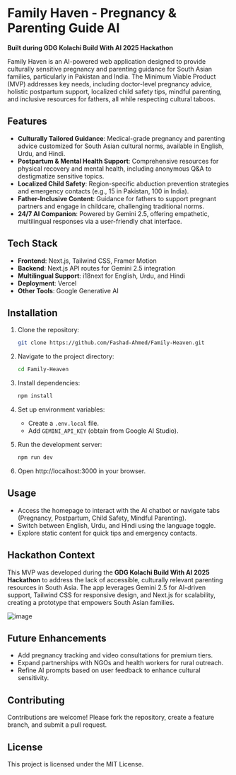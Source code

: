 # Family Haven - Pregnancy & Parenting Guide AI

**Built during GDG Kolachi Build With AI 2025 Hackathon**

Family Haven is an AI-powered web application designed to provide culturally sensitive pregnancy and parenting guidance for South Asian families, particularly in Pakistan and India. The Minimum Viable Product (MVP) addresses key needs, including doctor-level pregnancy advice, holistic postpartum support, localized child safety tips, mindful parenting, and inclusive resources for fathers, all while respecting cultural taboos.

## Features

- **Culturally Tailored Guidance**: Medical-grade pregnancy and parenting advice customized for South Asian cultural norms, available in English, Urdu, and Hindi.
- **Postpartum & Mental Health Support**: Comprehensive resources for physical recovery and mental health, including anonymous Q&A to destigmatize sensitive topics.
- **Localized Child Safety**: Region-specific abduction prevention strategies and emergency contacts (e.g., 15 in Pakistan, 100 in India).
- **Father-Inclusive Content**: Guidance for fathers to support pregnant partners and engage in childcare, challenging traditional norms.
- **24/7 AI Companion**: Powered by Gemini 2.5, offering empathetic, multilingual responses via a user-friendly chat interface.

## Tech Stack

- **Frontend**: Next.js, Tailwind CSS, Framer Motion
- **Backend**: Next.js API routes for Gemini 2.5 integration
- **Multilingual Support**: i18next for English, Urdu, and Hindi
- **Deployment**: Vercel
- **Other Tools**: Google Generative AI

## Installation

1. Clone the repository:

   ```bash
   git clone https://github.com/Fashad-Ahmed/Family-Heaven.git
   ```
2. Navigate to the project directory:

   ```bash
   cd Family-Heaven
   ```
3. Install dependencies:

   ```bash
   npm install
   ```
4. Set up environment variables:
   - Create a `.env.local` file.
   - Add `GEMINI_API_KEY` (obtain from Google AI Studio).
5. Run the development server:

   ```bash
   npm run dev
   ```
6. Open http://localhost:3000 in your browser.

## Usage

- Access the homepage to interact with the AI chatbot or navigate tabs (Pregnancy, Postpartum, Child Safety, Mindful Parenting).
- Switch between English, Urdu, and Hindi using the language toggle.
- Explore static content for quick tips and emergency contacts.

## Hackathon Context

This MVP was developed during the **GDG Kolachi Build With AI 2025 Hackathon** to address the lack of accessible, culturally relevant parenting resources in South Asia. The app leverages Gemini 2.5 for AI-driven support, Tailwind CSS for responsive design, and Next.js for scalability, creating a prototype that empowers South Asian families.

![image](https://github.com/user-attachments/assets/1cc8256c-1fec-4c5b-b6f2-19c712e2b412)


## Future Enhancements

- Add pregnancy tracking and video consultations for premium tiers.
- Expand partnerships with NGOs and health workers for rural outreach.
- Refine AI prompts based on user feedback to enhance cultural sensitivity.

## Contributing

Contributions are welcome! Please fork the repository, create a feature branch, and submit a pull request.

## License

This project is licensed under the MIT License.
